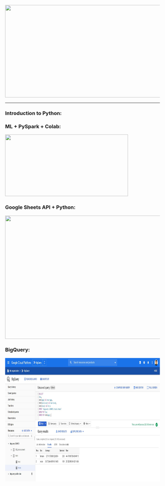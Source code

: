 <p align="center">
  <img width="750" height="300" src="https://miro.medium.com/max/1020/1*g_vS33KTfN8_9WtpkhO3BA.png">
</p>

---
### <a name="1"></a>Introduction to Python:

### ML + PySpark + Colab:
<p align="left">
  <img width="400" height="200" src="https://miro.medium.com/max/655/1*vmiz8BGm1Xp6QnUSQBVVRg.png">
</p>
  
### Google Sheets API + Python:
<p align="left">
  <img width="800" height="400" src="https://i.ytimg.com/vi/cnPlKLEGR7E/maxresdefault.jpg">
</p>

### BigQuery:
<p align="left">
  <img width="1000" height="400" src="https://github.com/ankur715/GCP/blob/master/bigquery/query.JPG">
</p>
